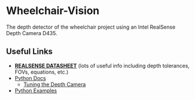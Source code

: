 # Wheelchair-Vision
The depth detector of the wheelchair project using an Intel RealSense Depth Camera D435.

## Useful Links
- [**REALSENSE DATASHEET**](https://www.intelrealsense.com/wp-content/uploads/2022/03/Intel-RealSense-D400-Series-Datasheet-March-2022.pdf) (lots of useful info including depth tolerances, FOVs, equations, etc.)
- [Python Docs](https://dev.intelrealsense.com/docs/python2)
  - [Tuning the Depth Camera](https://dev.intelrealsense.com/docs/tuning-depth-cameras-for-best-performance)
- [Python Examples](https://github.com/IntelRealSense/librealsense/tree/master/wrappers/python/examples)

